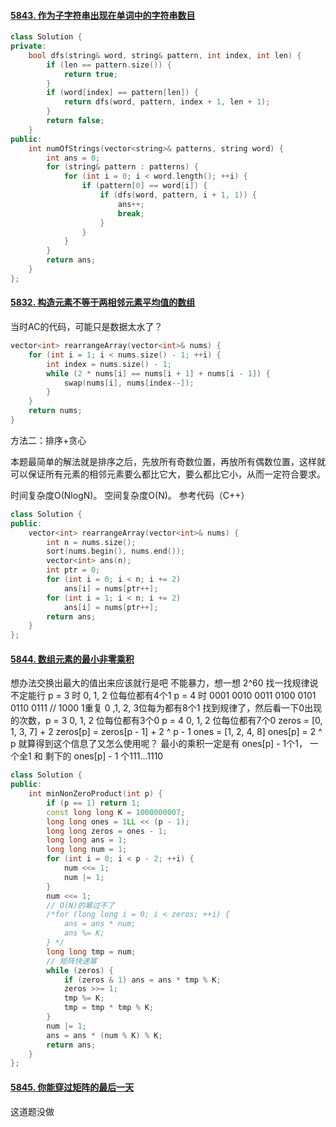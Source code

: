 #### [5843. 作为子字符串出现在单词中的字符串数目](https://leetcode-cn.com/problems/number-of-strings-that-appear-as-substrings-in-word/)

```c++
class Solution {
private:
    bool dfs(string& word, string& pattern, int index, int len) {
        if (len == pattern.size()) {
            return true;
        }
        if (word[index] == pattern[len]) {
            return dfs(word, pattern, index + 1, len + 1);
        }
        return false;
    }
public:
    int numOfStrings(vector<string>& patterns, string word) {
        int ans = 0;
        for (string& pattern : patterns) {
            for (int i = 0; i < word.length(); ++i) {
                if (pattern[0] == word[i]) {
                    if (dfs(word, pattern, i + 1, 1)) {
                        ans++;
                        break;
                    }
                }
            }
        }
        return ans;
    }
};
```

#### [5832. 构造元素不等于两相邻元素平均值的数组](https://leetcode-cn.com/problems/array-with-elements-not-equal-to-average-of-neighbors/)

当时AC的代码，可能只是数据太水了？

```c++
vector<int> rearrangeArray(vector<int>& nums) {
    for (int i = 1; i < nums.size() - 1; ++i) {
        int index = nums.size() - 1;
        while (2 * nums[i] == nums[i + 1] + nums[i - 1]) {
            swap(nums[i], nums[index--]);
        }
    }
    return nums;
}
```

方法二：排序+贪心

本题最简单的解法就是排序之后，先放所有奇数位置，再放所有偶数位置，这样就可以保证所有元素的相邻元素要么都比它大，要么都比它小，从而一定符合要求。

时间复杂度O(NlogN)。
空间复杂度O(N)。
参考代码（C++）

```c++
class Solution {
public:
    vector<int> rearrangeArray(vector<int>& nums) {
        int n = nums.size();
        sort(nums.begin(), nums.end());
        vector<int> ans(n);
        int ptr = 0;
        for (int i = 0; i < n; i += 2)
            ans[i] = nums[ptr++];
        for (int i = 1; i < n; i += 2)
            ans[i] = nums[ptr++];
        return ans;
    }
};
```



#### [5844. 数组元素的最小非零乘积](https://leetcode-cn.com/problems/minimum-non-zero-product-of-the-array-elements/)

想办法交换出最大的值出来应该就行是吧
不能暴力，想一想 2^60
找一找规律说不定能行
p = 3 时 0, 1, 2 位每位都有4个1
p = 4 时 0001 0010 0011 0100 0101 0110 0111 // 1000 1重复
0 ,1, 2, 3位每为都有8个1
找到规律了，然后看一下0出现的次数，p = 3 0, 1, 2 位每位都有3个0
p = 4 0, 1, 2 位每位都有7个0
zeros = [0, 1, 3, 7] + 2 zeros[p] = zeros[p - 1] + 2 ^ p - 1
ones = [1, 2, 4, 8] ones[p] = 2 ^ p
就算得到这个信息了又怎么使用呢？
最小的乘积一定是有 ones[p] - 1个1， 一个全1 和 剩下的 ones[p] - 1 个111...1110

```c++
class Solution {
public:
    int minNonZeroProduct(int p) {
        if (p == 1) return 1;
        const long long K = 1000000007;
        long long ones = 1LL << (p - 1);
        long long zeros = ones - 1;
        long long ans = 1;
        long long num = 1;
        for (int i = 0; i < p - 2; ++i) {
            num <<= 1;
            num |= 1;
        }
        num <<= 1;
        // O(N)的幂过不了
        /*for (long long i = 0; i < zeros; ++i) {   
            ans = ans * num;
            ans %= K;
        } */
        long long tmp = num;    
        // 矩阵快速幂
        while (zeros) {
            if (zeros & 1) ans = ans * tmp % K;
            zeros >>= 1;
            tmp %= K;
            tmp = tmp * tmp % K;
        }
        num |= 1;
        ans = ans * (num % K) % K;
        return ans;
    }
};

```



#### [5845. 你能穿过矩阵的最后一天](https://leetcode-cn.com/problems/last-day-where-you-can-still-cross/)

这道题没做